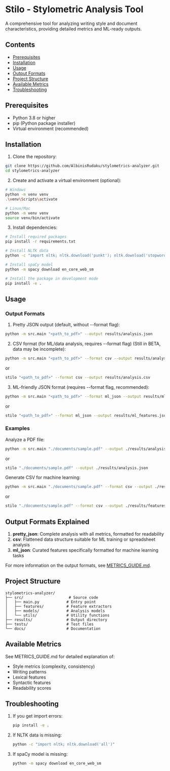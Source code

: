 # Stilo - Stylometric Analysis Tool

A comprehensive tool for analyzing writing style and document characteristics, providing detailed metrics and ML-ready outputs.

## Contents

- [Prerequisites](#prerequisites)
- [Installation](#installation)
- [Usage](#usage)
- [Output Formats](#output-formats)
- [Project Structure](#project-structure)
- [Available Metrics](#available-metrics)
- [Troubleshooting](#troubleshooting)

## Prerequisites

- Python 3.8 or higher
- pip (Python package installer)
- Virtual environment (recommended)

## Installation

1. Clone the repository:
```bash
git clone https://github.com/AlbinisRudaku/stylometrics-analyzer.git
cd stylometrics-analyzer
```

2. Create and activate a virtual environment (optional):
```bash
# Windows
python -m venv venv
.\venv\Scripts\activate

# Linux/Mac
python -m venv venv
source venv/bin/activate
```

3. Install dependencies:
```bash
# Install required packages
pip install -r requirements.txt

# Install NLTK data
python -c "import nltk; nltk.download('punkt'); nltk.download('stopwords'); nltk.download('averaged_perceptron_tagger')"

# Install spaCy model
python -m spacy download en_core_web_sm

# Install the package in development mode
pip install -e .
```

## Usage

### Output Formats

1. Pretty JSON output (default, without --format flag):
```bash
python -m src.main "<path_to_pdf>" --output results/analysis.json
```

2. CSV format (for ML/data analysis, requires --format flag) (Still in BETA, data may be incomplete):
```bash
python -m src.main "<path_to_pdf>" --format csv --output results/analysis.csv
```
or
```bash
stilo "<path_to_pdf>" --format csv --output results/analysis.csv
```

3. ML-friendly JSON format (requires --format flag, recommended):
```bash
python -m src.main "<path_to_pdf>" --format ml_json --output results/ml_features.json
```
or
```bash
stilo "<path_to_pdf>" --format ml_json --output results/ml_features.json
```

### Examples

Analyze a PDF file:
```bash
python -m src.main "./documents/sample.pdf" --output ./results/analysis.json
```
or
```bash
stilo "./documents/sample.pdf" --output ./results/analysis.json
```

Generate CSV for machine learning:
```bash
python -m src.main "./documents/sample.pdf" --format csv --output ./results/features.csv
```
or
```bash
stilo "./documents/sample.pdf" --format csv --output ./results/features.csv
```

## Output Formats Explained

1. **pretty_json**: Complete analysis with all metrics, formatted for readability
2. **csv**: Flattened data structure suitable for ML training or spreadsheet analysis
3. **ml_json**: Curated features specifically formatted for machine learning tasks

For more information on the output formats, see [METRICS_GUIDE.md](METRICS_GUIDE.md).

## Project Structure

```
stylometrics-analyzer/
├── src/                    # Source code
│   ├── main.py            # Entry point
│   ├── features/          # Feature extractors
│   ├── models/            # Analysis models
│   └── utils/             # Utility functions
├── results/               # Output directory
├── tests/                 # Test files
└── docs/                  # Documentation
```

## Available Metrics

See METRICS_GUIDE.md for detailed explanation of:
- Style metrics (complexity, consistency)
- Writing patterns
- Lexical features
- Syntactic features
- Readability scores

## Troubleshooting

1. If you get import errors:
   ```bash
   pip install -e .
   ```

2. If NLTK data is missing:
   ```bash
   python -c "import nltk; nltk.download('all')"
   ```

3. If spaCy model is missing:
   ```bash
   python -m spacy download en_core_web_sm
   ```

